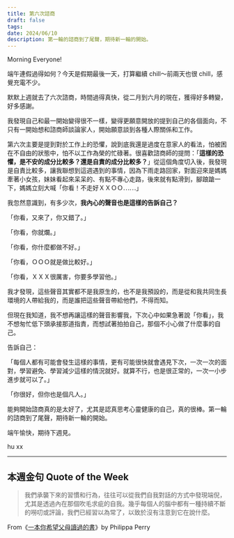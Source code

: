 ```yaml
---
title: 第六次諮商
draft: false
tags: 
date: 2024/06/10
description: 第一輪的諮商到了尾聲，期待新一輪的開始。
---
```

Morning Everyone!

端午連假過得如何？今天是假期最後一天，打算繼續 chill～前兩天也很 chill，感覺充電不少。

默默上週就去了六次諮商，時間過得真快，從二月到六月的現在，獲得好多轉變，好多感謝。

我發現自己和最一開始變得很不一樣，變得更願意開放的提到自己的各個面向，不只有一開始想和諮商師談論家人，開始願意談到各種人際關係和工作。

第六次主要是提到對於工作上的恐懼，說到底我還是過度在意家人的看法，怕被困在不自由的狀態中，怕不以工作為榮的忙碌著。很喜歡諮商師的提問：「**這樣的恐懼，是不安的成分比較多？還是自責的成分比較多？**」從這個角度切入後，我發現是自責比較多，讓我聯想到這週遇到的事情，因為下雨走路回家，對面迎來是媽媽牽著小女孩，妹妹看起來呆呆的、有點不專心走路，後來就有點滑到，腳踉蹌一下，媽媽立刻大喊「你看！不走好ＸＸＯＯ⋯⋯」

我忽然意識到，有多少次，**我內心的聲音也是這樣的告訴自己？**

「你看，又來了，你又錯了。」

「你看，你就爛。」

「你看，你什麼都做不好。」

「你看，ＯＯＯ就是做比較好。」

「你看，ＸＸＸ很厲害，你要多學習他。」

我才發現，這些聲音其實都不是我原生的，也不是我預設的，而是從和我共同生長環境的人帶給我的，而是誰把這些聲音帶給他們，不得而知。

但現在我知道，我不想再讓這樣的聲音影響我，下次心中如果急著說「你看」，我不想匆忙低下頭承接那道指責，而想試著拍拍自己，那個不小心做了什麼事的自己。

告訴自己：

「每個人都有可能會發生這樣的事情，更有可能很快就會遇見下次，一次一次的面對，學習避免、學習減少這樣的情況就好。就算不行，也是很正常的，一次一小步進步就可以了。」

「你很好，但你也是個凡人。」

能夠開始諮商真的是太好了，尤其是認真思考心靈健康的自己，真的很棒。第一輪的諮商到了尾聲，期待新一輪的開始。

端午愉快，期待下週見。

hu xx

---

## 本週金句 Quote of the Week

> 我們承襲下來的習慣和行為，往往可以從我們自我對話的方式中發現端倪，尤其是透過內在那個吹毛求疵的自我。幾乎每個人的腦中都有一種持續不斷的嘮叨或評論，我們已經習以為常了，以致於沒有注意到它在說什麼。

From《[​一本你希望父母讀過的書​](https://r10.to/hkYQ88)》by Philippa Perry
